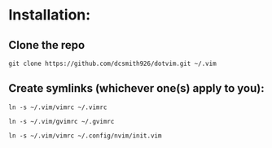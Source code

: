 # Installation:

## Clone the repo

`git clone https://github.com/dcsmith926/dotvim.git ~/.vim`

## Create symlinks (whichever one(s) apply to you):

`ln -s ~/.vim/vimrc ~/.vimrc`

`ln -s ~/.vim/gvimrc ~/.gvimrc`

`ln -s ~/.vim/vimrc ~/.config/nvim/init.vim`
